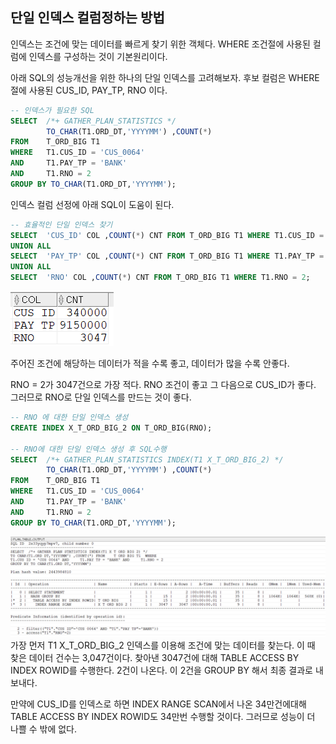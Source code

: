 ## 단일 인덱스 컬럼정하는 방법
인덱스는 조건에 맞는 데이터를 빠르게 찾기 위한 객체다. WHERE 조건절에 사용된 컬럼에 인덱스를 구성하는 것이 기본원리이다. 

아래 SQL의 성능개선을 위한 하나의 단일 인덱스를 고려해보자. 후보 컬럼은 WHERE 절에 사용된 CUS_ID, PAY_TP, RNO 이다.
```sql
-- 인덱스가 필요한 SQL
SELECT  /*+ GATHER_PLAN_STATISTICS */
        TO_CHAR(T1.ORD_DT,'YYYYMM') ,COUNT(*)
FROM    T_ORD_BIG T1
WHERE   T1.CUS_ID = 'CUS_0064'
AND     T1.PAY_TP = 'BANK'
AND     T1.RNO = 2
GROUP BY TO_CHAR(T1.ORD_DT,'YYYYMM');
```
인덱스 컬럼 선정에 아래 SQL이 도움이 된다.
```sql
-- 효율적인 단일 인덱스 찾기
SELECT  'CUS_ID' COL ,COUNT(*) CNT FROM T_ORD_BIG T1 WHERE T1.CUS_ID = 'CUS_0064'
UNION ALL
SELECT  'PAY_TP' COL ,COUNT(*) CNT FROM T_ORD_BIG T1 WHERE T1.PAY_TP = 'BANK'
UNION ALL
SELECT  'RNO' COL ,COUNT(*) CNT FROM T_ORD_BIG T1 WHERE T1.RNO = 2;
```
<img src="../picture/그림23.png"/>

주어진 조건에 해당하는 데이터가 적을 수록 좋고, 데이터가 많을 수록 안좋다. 

RNO = 2가 3047건으로 가장 적다. RNO 조건이 좋고 그 다음으로 CUS_ID가 좋다. 그러므로 RNO로 단일 인덱스를 만드는 것이 좋다. 
```sql
-- RNO 에 대한 단일 인덱스 생성
CREATE INDEX X_T_ORD_BIG_2 ON T_ORD_BIG(RNO);

-- RNO에 대한 단일 인덱스 생성 후 SQL수행
SELECT  /*+ GATHER_PLAN_STATISTICS INDEX(T1 X_T_ORD_BIG_2) */
        TO_CHAR(T1.ORD_DT,'YYYYMM') ,COUNT(*)
FROM    T_ORD_BIG T1 
WHERE   T1.CUS_ID = 'CUS_0064'
AND     T1.PAY_TP = 'BANK'
AND     T1.RNO = 2
GROUP BY TO_CHAR(T1.ORD_DT,'YYYYMM');
```
<img src="../picture/그림24.png"/>
가장 먼저 T1 X_T_ORD_BIG_2 인덱스를 이용해 조건에 맞는 데이터를 찾는다. 이 때 찾은 데이터 건수는 3,047건이다. 찾아낸 3047건에 대해 TABLE ACCESS BY INDEX ROWID를 수행한다. 2건이 나온다. 이 2건을 GROUP BY 해서 최종 결과로 내보내다. 

만약에 CUS_ID를 인덱스로 하면 INDEX RANGE SCAN에서 나온 34만건에대해 TABLE ACCESS BY INDEX ROWID도 34만번 수행할 것이다. 그러므로 성능이 더 나쁠 수 밖에 없다. 